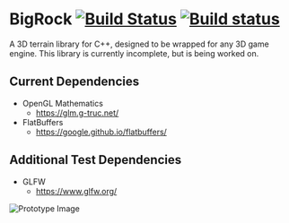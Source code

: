 # BigRock [![Build Status](https://travis-ci.org/TGRCdev/BigRock.svg?branch=master)](https://travis-ci.org/TGRCdev/BigRock) [![Build status](https://ci.appveyor.com/api/projects/status/hf34kno5f57llcc6?svg=true)](https://ci.appveyor.com/project/TigerCaldwell/bigrock)

A 3D terrain library for C++, designed to be wrapped for any 3D game engine. This library is currently incomplete, but is being worked on.

## Current Dependencies

- OpenGL Mathematics
    - https://glm.g-truc.net/
- FlatBuffers
    - https://google.github.io/flatbuffers/

## Additional Test Dependencies
- GLFW
    - https://www.glfw.org/

![Prototype Image](https://user-images.githubusercontent.com/4079184/57591767-de752f80-74e7-11e9-854d-72f5aeb6f3b6.jpg)
